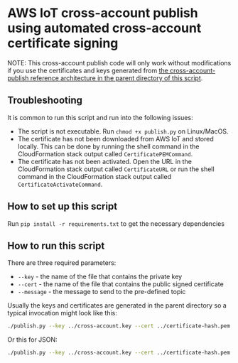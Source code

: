 # AWS IoT cross-account publish using automated cross-account certificate signing

NOTE: This cross-account publish code will only work without modifications if you use the certificates and keys generated from [the cross-account-publish reference architecture in the parent directory of this script](..).

<!-- toc -->

## Troubleshooting

It is common to run this script and run into the following issues:

- The script is not executable. Run `chmod +x publish.py` on Linux/MacOS.
- The certificate has not been downloaded from AWS IoT and stored locally. This can be done by running the shell command in the CloudFormation stack output called `CertificatePEMCommand`.
- The certificate has not been activated. Open the URL in the CloudFormation stack output called `CertificateURL` or run the shell command in the CloudFormation stack output called `CertificateActivateCommand`.

## How to set up this script

Run `pip install -r requirements.txt` to get the necessary dependencies

## How to run this script

There are three required parameters:

- `--key` - the name of the file that contains the private key
- `--cert` - the name of the file that contains the public signed certificate
- `--message` - the message to send to the pre-defined topic

Usually the keys and certificates are generated in the parent directory so a typical invocation might look like this:

```sh
./publish.py --key ../cross-account.key --cert ../certificate-hash.pem --message 'Non-JSON test message'
```

Or this for JSON:

```sh
./publish.py --key ../cross-account.key --cert ../certificate-hash.pem --message '{ "message": "This is my message" }'
```
